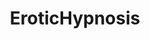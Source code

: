 ---
title: EroticHypnosis
crosslinks:
- gonewildaudio
- HypnoHookup
- hypnosis
- MissMarieCherry
- crossdreaming
- whitewitches
- BDSMcommunity
- gonewildstories
- SuicideWatch
- hotwife_cuckold
- livven
---
